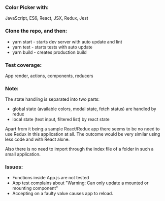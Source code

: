 ### Color Picker with:
  JavaScript, ES6, React, JSX, Redux, Jest

### Clone the repo, and then:
- yarn start - starts dev server with auto update and lint
- yarn test - starts tests with auto update
- yarn build - creates production build

### Test coverage:  
  App render, actions, components, reducers

### Note:  
  The state handling is separated into two parts: 
  - global state (available colors, modal state, fetch status) are handled by redux
  - local state (text input, filtered list) by react state

  Apart from it being a sample React/Redux app
  there seems to be no need to use Redux in this
  application at all. The outcome would be very
  similar using less code and with React alone.

  Also there is no need to import through the index
  file of a folder in such a small application. 

### Issues:
- Functions inside App.js are not tested
- App test complains about "Warning: Can only update a mounted or mounting component"
- Accepting on a faulty value causes app to reload.
